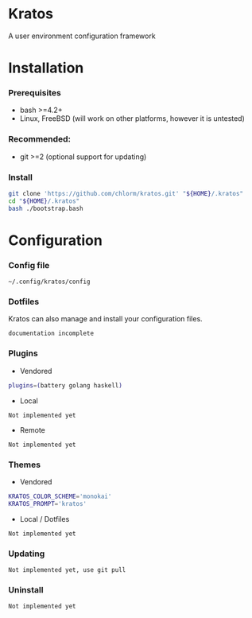 Kratos
======

A user environment configuration framework

# Installation

### Prerequisites
* bash >=4.2+
* Linux, FreeBSD (will work on other platforms, however it is untested)

### Recommended:
* git >=2 (optional support for updating)

### Install
```bash
git clone 'https://github.com/chlorm/kratos.git' "${HOME}/.kratos"
cd "${HOME}/.kratos"
bash ./bootstrap.bash
```

# Configuration
### Config file
`~/.config/kratos/config`

### Dotfiles
Kratos can also manage and install your configuration files.
```
documentation incomplete
```

### Plugins
+ Vendored
```zsh
plugins=(battery golang haskell)
```
+ Local
```
Not implemented yet
```
+ Remote
```
Not implemented yet
```

### Themes
+ Vendored
```bash
KRATOS_COLOR_SCHEME='monokai'
KRATOS_PROMPT='kratos'
```
+ Local / Dotfiles
```
Not implemented yet
```

### Updating
```
Not implemented yet, use git pull
```

### Uninstall
```
Not implemented yet
```